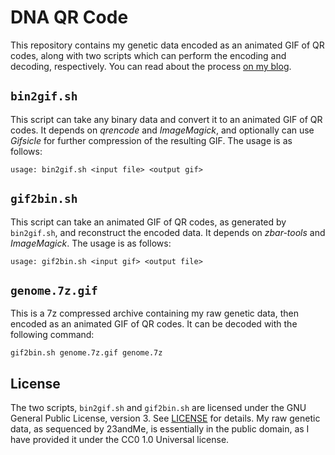 # DNA QR Code

This repository contains my genetic data encoded as an animated GIF of QR codes, along with two scripts which can perform the encoding and decoding, respectively. You can read about the process [on my blog](https://cjhoward.org/dna-qr-code).

## `bin2gif.sh`

This script can take any binary data and convert it to an animated GIF of QR codes. It depends on *qrencode* and *ImageMagick*, and optionally can use *Gifsicle* for further compression of the resulting GIF. The usage is as follows:

    usage: bin2gif.sh <input file> <output gif>

## `gif2bin.sh`

This script can take an animated GIF of QR codes, as generated by `bin2gif.sh`, and reconstruct the encoded data. It depends on *zbar-tools* and *ImageMagick*. The usage is as follows:

    usage: gif2bin.sh <input gif> <output file>

## `genome.7z.gif`

This is a 7z compressed archive containing my raw genetic data, then encoded as an animated GIF of QR codes. It can be decoded with the following command:

    gif2bin.sh genome.7z.gif genome.7z

## License    

The two scripts, `bin2gif.sh` and `gif2bin.sh` are licensed under the GNU General Public License, version 3. See [LICENSE](./LICENSE) for details. My raw genetic data, as sequenced by 23andMe, is essentially in the public domain, as I have provided it under the CC0 1.0 Universal license.

